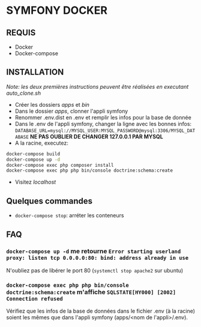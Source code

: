 # SYMFONY DOCKER

## REQUIS

* Docker
* Docker-compose

## INSTALLATION

*Note: les deux premières instructions peuvent être réalisées en executant auto_clone.sh*

* Créer les dossiers *apps* et *bin*
* Dans le dossier *apps*, clonner l'appli symfony
* Renommer .env.dist en .env et remplir les infos pour la base de donnée
* Dans le .env de l'appli symfony, changer la ligne avec les bonnes infos: `DATABASE_URL=mysql://MYSQL_USER:MYSQL_PASSWORD@mysql:3306/MYSQL_DATABASE` **NE PAS OUBLIER DE CHANGER 127.0.0.1 PAR MYSQL**
* A la racine, executez:

```bash
docker-compose build
docker-compose up -d
docker-compose exec php composer install
docker-compose exec php php bin/console doctrine:schema:create
```

* Visitez *localhost*

## Quelques commandes

* `docker-compose stop`: arréter les conteneurs

## FAQ

### `docker-compose up -d` me retourne `Error starting userland proxy: listen tcp 0.0.0.0:80: bind: address already in use`

N'oubliez pas de libérer le port 80 (`systemctl stop apache2` sur ubuntu)

### `docker-compose exec php php bin/console doctrine:schema:create` m'affiche `SQLSTATE[HY000] [2002] Connection refused`

Vérifiez que les infos de la base de données dans le fichier .env (à la racine) soient les mêmes que dans l'appli symfony (apps/\<nom de l'appli\>/.env).
